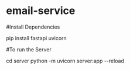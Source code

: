 # email-service

#Install Dependencies

pip install fastapi uvicorn 

#To run the Server 

cd server
python -m uvicorn server:app --reload
